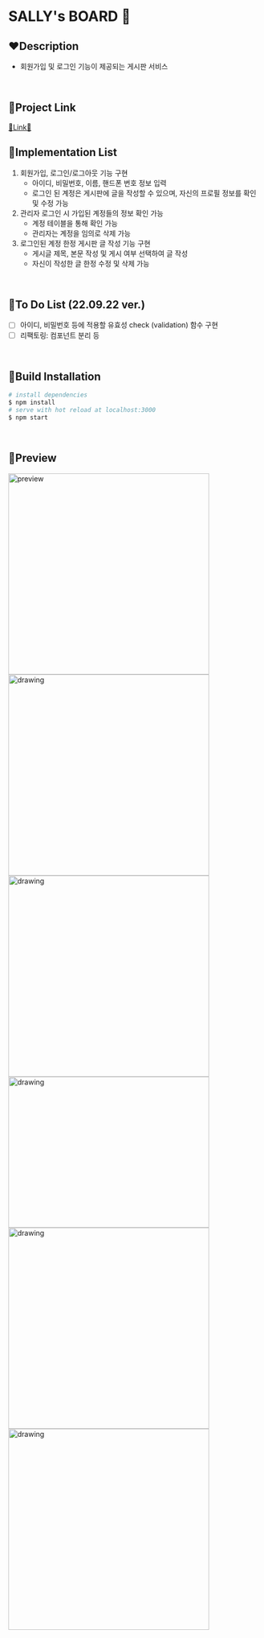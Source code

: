 # SALLY's BOARD 🐥

## ❤Description
- 회원가입 및 로그인 기능이 제공되는 게시판 서비스

<br>


## 🧡Project Link

<a href="https://react-board-project.netlify.app/" target="_blank">🐤Link🐤</a>
<br>


## 💛Implementation List
1. 회원가입, 로그인/로그아웃 기능 구현
   - 아이디, 비밀번호, 이름, 핸드폰 번호 정보 입력<br>
   - 로그인 된 계정은 게시판에 글을 작성할 수 있으며, 자신의 프로필 정보를 확인 및 수정 가능
2. 관리자 로그인 시 가입된 계정들의 정보 확인 가능
   - 계정 테이블을 통해 확인 가능
   - 관리자는 계정을 임의로 삭제 가능
3. 로그인된 계정 한정 게시판 글 작성 기능 구현
   - 게시글 제목, 본문 작성 및 게시 여부 선택하여 글 작성
   - 자신이 작성한 글 한정 수정 및 삭제 가능
<br>

## 💚To Do List (22.09.22 ver.)
- [ ] 아이디, 비밀번호 등에 적용할 유효성 check (validation) 함수 구현
- [ ] 리팩토링: 컴포넌트 분리 등

<br>


## 💙Build Installation

```bash
# install dependencies
$ npm install
# serve with hot reload at localhost:3000
$ npm start
```
<br>


## 💜Preview
<div style={display: flex;}>
<img src="https://user-images.githubusercontent.com/67324487/191682081-dfe2f51d-6750-4e10-89df-b6b7b9c20010.png" alt="preview" width="400"/>
<img src="https://user-images.githubusercontent.com/67324487/191682312-15ebcc55-5208-4e5b-981e-78f4fc0247c5.png" alt="drawing" width="400"/>
<img src="https://user-images.githubusercontent.com/67324487/191682367-e8a08cf7-9f47-486c-a659-e69806892cda.png" alt="drawing" width="400"/>

<img src="https://user-images.githubusercontent.com/67324487/191682438-eae120dc-09a1-4a1d-b6c8-109547442db7.png" alt="drawing" width="400" height="300"/>
<img src="https://user-images.githubusercontent.com/67324487/191682498-a127aaa1-05bf-4c7e-ba74-0368e1770222.png" alt="drawing" width="400"/>
<img src="https://user-images.githubusercontent.com/67324487/191682584-7dc2aced-22ba-479f-aada-7eaaef37a17d.png" alt="drawing" width="400"/>
</div>

<br>


